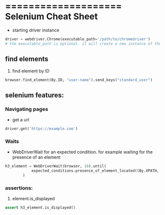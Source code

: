 
====================
Selenium Cheat Sheet
====================
* starting driver instance
```python
driver = webdriver.Chrome(executable_path='/path/to/chromedriver')
# the executable_path is optional. it will create a new instance of the browser
```
## find elements
1. find element by ID
```python
browser.find_element(By.ID, "user-name").send_keys("standard_user")
```

## selenium features:
### Navigating pages
* get a url
```python
driver.get('https://example.com')
```
### Waits
* WebDriverWait for an expected condition. for example waiting for the presence of an element
```python
h3_element = WebDriverWait(browser, 10).until(
            expected_conditions.presence_of_element_located((By.XPATH, "//h3[text()='Epic sadface: Username and password do not match any user in this service']"))
        )
```
### assertions:
1. element.is_displayed
```python
assert h3_element.is_displayed()
```
